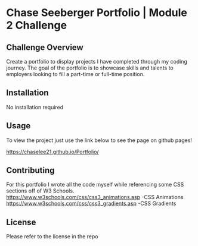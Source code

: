 # Chase Seeberger Portfolio | Module 2 Challenge

## Challenge Overview

Create a portfolio to display projects I have completed through my coding journey. The goal of the portfolio is to showcase skills and talents to employers looking to fill a part-time or full-time position.

## Installation
No installation required 

## Usage
To view the project just use the link below to see the page on github pages!

https://chaselee21.github.io/Portfolio/

## Contributing

For this portfolio I wrote all the code myself while referencing some CSS sections off of W3 Schools.
https://www.w3schools.com/css/css3_animations.asp -CSS Animations
https://www.w3schools.com/css/css3_gradients.asp -CSS Gradients

## License

Please refer to the license in the repo
